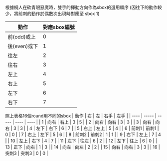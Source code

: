 根據桐人在砍青眼惡魔時，雙手的揮動方向作為sbox的選用順序
(因往下的動作較少，將前刺的動作於偶數次出現時對應至 sbox 1)

| 動作         | 對應sbox編號 |
| ------------ | ------------ |
| 前(odd)或上  | 0            |
| 後(even)或下 | 1            |
| 往左         | 2            |
| 往右         | 3            |
| 左上         | 4            |
| 右上         | 5            |
| 左下         | 6            |
| 右下         | 7            |

照上表格16個round用不同的sbox
| 動作 | 右    | 左    | 右手 | 左手 |
| ---- | ----- | ----- | ---- | ---- |
| 1    | 向右  | 右上  | 3    | 5    |
| 2    | 向右  | 向右  | 3    | 3    |
| 3    | 向右  | 向右  | 3    | 3    |
| 4    | 左下  | 右下  | 6    | 7    |
| 5    | 右上  | 左上  | 5    | 4    |
| 6    | 前刺1 | 前刺1 | 0    | 0    |
| 7    | 右上  | 左下  | 5    | 6    |
| 8    | 前刺2 | 前刺2 | 1    | 1    |
| 9    | 右下  | 左上  | 7    | 4    |
| 10   | 左上  | 右下  | 4    | 7    |
| 11   | 左下  | 往左  | 6    | 2    |
| 12   | 左下  | 往上  | 6    | 0    |
| 13   | 正下  | 向右  | 1    | 3    |
| 14   | 向左  | 向左  | 2    | 2    |
| 15   | 向右  | 向右  | 3    | 3    |
| 16   | 突刺3 | 突刺3 | 0    | 0    |